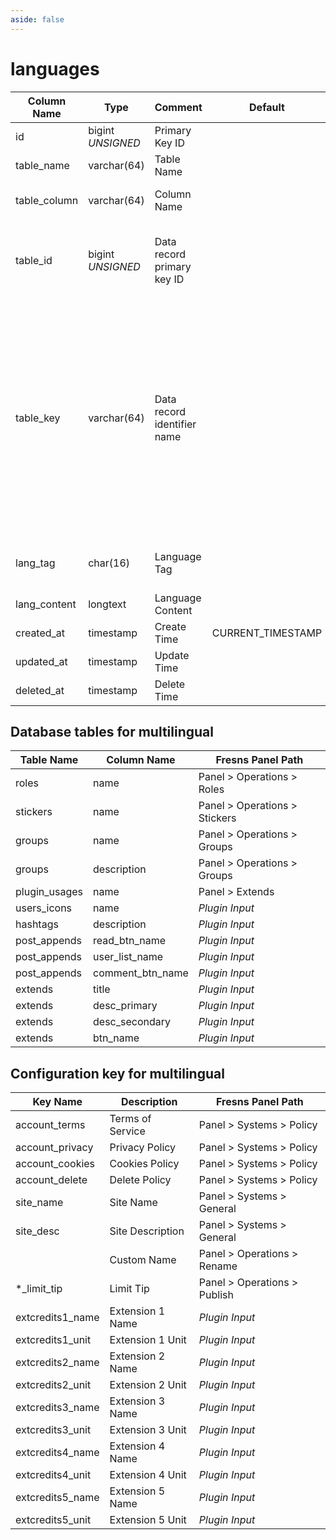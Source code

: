 ```yaml
---
aside: false
---
```


# languages

| Column Name | Type | Comment | Default | Null | Remark |
| --- | --- | --- | --- | --- | --- |
| id | bigint *UNSIGNED* | Primary Key ID |  | NO | Auto Increment |
| table_name | varchar(64) | Table Name |  | NO | Which table |
| table_column | varchar(64) | Column Name |  | NO | Which column is multilingual |
| table_id | bigint *UNSIGNED* | Data record primary key ID |  | YES | Which data record is multilingual, the `primary key ID` of that record |
| table_key | varchar(64) | Data record identifier name |  | YES | If the data record is not based on the `primary key ID`, fill in the identifier name of the data record<br>For example: The configuration table is not based on the `primary key ID`, so the `key name` is used as the identifier name |
| lang_tag | char(16) | Language Tag |  | NO | See "[Multilingual Uniqueness Logic](../../extensions/multilingual.md)" |
| lang_content | longtext | Language Content |  | NO |  |
| created_at | timestamp | Create Time | CURRENT_TIMESTAMP | NO |  |
| updated_at | timestamp | Update Time |  | YES |  |
| deleted_at | timestamp | Delete Time |  | YES |  |

## Database tables for multilingual

| Table Name | Column Name | Fresns Panel Path |
| --- | --- | --- |
| roles | name | Panel > Operations > Roles |
| stickers | name | Panel > Operations > Stickers |
| groups | name | Panel > Operations > Groups |
| groups | description | Panel > Operations > Groups |
| plugin_usages | name | Panel > Extends |
| users_icons | name | *Plugin Input* |
| hashtags | description | *Plugin Input* |
| post_appends | read_btn_name | *Plugin Input* |
| post_appends | user_list_name | *Plugin Input* |
| post_appends | comment_btn_name | *Plugin Input* |
| extends | title | *Plugin Input* |
| extends | desc_primary | *Plugin Input* |
| extends | desc_secondary | *Plugin Input* |
| extends | btn_name | *Plugin Input* |

## Configuration key for multilingual

| Key Name | Description | Fresns Panel Path |
| --- | --- | --- |
| account_terms | Terms of Service | Panel > Systems > Policy |
| account_privacy | Privacy Policy | Panel > Systems > Policy |
| account_cookies | Cookies Policy | Panel > Systems > Policy |
| account_delete | Delete Policy | Panel > Systems > Policy |
| site_name | Site Name | Panel > Systems > General |
| site_desc | Site Description | Panel > Systems > General |
| | Custom Name | Panel > Operations > Rename |
| *_limit_tip | Limit Tip | Panel > Operations > Publish |
| extcredits1_name | Extension 1 Name | *Plugin Input* |
| extcredits1_unit | Extension 1 Unit | *Plugin Input* |
| extcredits2_name | Extension 2 Name | *Plugin Input* |
| extcredits2_unit | Extension 2 Unit | *Plugin Input* |
| extcredits3_name | Extension 3 Name | *Plugin Input* |
| extcredits3_unit | Extension 3 Unit | *Plugin Input* |
| extcredits4_name | Extension 4 Name | *Plugin Input* |
| extcredits4_unit | Extension 4 Unit | *Plugin Input* |
| extcredits5_name | Extension 5 Name | *Plugin Input* |
| extcredits5_unit | Extension 5 Unit | *Plugin Input* |
